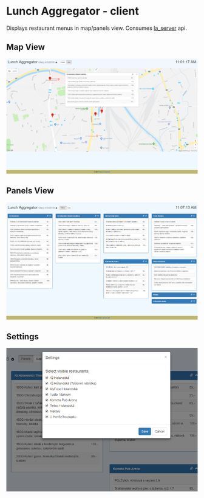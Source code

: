# Lunch Aggregator - client

Displays restaurant menus in map/panels view. Consumes [la_server](https://github.com/kozubikmichal/la_server) api.

## Map View

![map view](images/map.png)

## Panels View

![panels view](images/panels.png)

## Settings

![settings](images/settings.png)